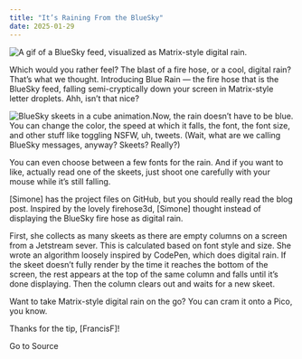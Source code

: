 ```yaml
---
title: "It’s Raining From the BlueSky"
date: 2025-01-29
---
```


![A gif of a BlueSky feed, visualized as Matrix-style digital rain.](https://hackaday.com/wp-content/uploads/2025/01/bluerain-800.gif?w=800)

Which would you rather feel? The blast of a fire hose, or a cool, digital rain? That’s what we thought. Introducing Blue Rain — the fire hose that is the BlueSky feed, falling semi-cryptically down your screen in Matrix-style letter droplets. Ahh, isn’t that nice?

![BlueSky skeets in a cube animation. ](https://hackaday.com/wp-content/uploads/2025/01/bluesky-rain-inner.png?w=400)Now, the rain doesn’t have to be blue. You can change the color, the speed at which it falls, the font, the font size, and other stuff like toggling NSFW, uh, tweets. (Wait, what are we calling BlueSky messages, anyway? Skeets? Really?)

You can even choose between a few fonts for the rain. And if you want to like, actually read one of the skeets, just shoot one carefully with your mouse while it’s still falling.

\[Simone\] has the project files on GitHub, but you should really read the blog post. Inspired by the lovely firehose3d, \[Simone\] thought instead of displaying the BlueSky fire hose as digital rain.

First, she collects as many skeets as there are empty columns on a screen from a Jetstream sever. This is calculated based on font style and size. She wrote an algorithm loosely inspired by CodePen, which does digital rain. If the skeet doesn’t fully render by the time it reaches the bottom of the screen, the rest appears at the top of the same column and falls until it’s done displaying. Then the column clears out and waits for a new skeet.

Want to take Matrix-style digital rain on the go? You can cram it onto a Pico, you know.

Thanks for the tip, \[FrancisF\]!

Go to Source
